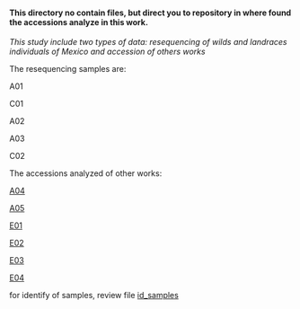 #### This directory no contain files, but direct you to repository in where found the accessions analyze in this work.

*This study include two types of data: resequencing of wilds and landraces individuals of Mexico and accession of others works*

The resequencing samples are: 

A01

C01

A02

A03

C02

The accessions analyzed of other works:  

[A04](https://trace.ncbi.nlm.nih.gov/Traces/sra/?run=SRR1975549)

[A05](https://trace.ncbi.nlm.nih.gov/Traces/sra/?run=SRR1536369)

[E01](https://www.cottongen.org/data/download/genome_tetraploid/AD1)

[E02](https://trace.ncbi.nlm.nih.gov/Traces/sra/?run=SRR1536367)

[E03](https://trace.ncbi.nlm.nih.gov/Traces/sra/?run=SRR1536365)

[E04](https://trace.ncbi.nlm.nih.gov/Traces/sra/?run=SRR1536364)


for identify of samples, review file [id_samples](https://github.com/Melcatus/genomic_cotton/blob/master/meta/id_samples.txt)
